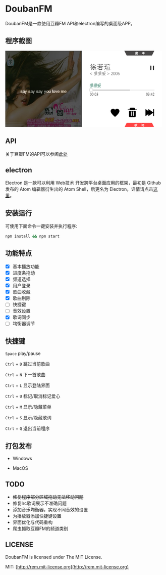 # DoubanFM

DoubanFM是一款使用豆瓣FM API和electron编写的桌面级APP。

## 程序截图

![intro](./intro.png)

## API

关于豆瓣FM的API可以参阅[此处](https://github.com/akfish/fm-terminal/blob/develop/douban-fm-api.md)

## electron

Electron 是一款可以利用 Web技术 开发跨平台桌面应用的框架，最初是 Github 发布的 Atom 编辑器衍生出的 Atom Shell，后更名为 Electron，详情请点击[这里](http://electron.atom.io/)。

## 安装运行

可使用下面命令一键安装并执行程序:

```bash
npm install && npm start
```

## 功能特点

- [x] 基本播放功能
- [x] 进度条拖动
- [x] 频道选择
- [x] 用户登录
- [x] 歌曲收藏
- [x] 歌曲剔除
- [ ] 快捷键
- [ ] 音效设置
- [x] 歌词同步
- [ ] 均衡器调节

## 快捷键
`Space` play/pause

`Ctrl` + `D` 跳过当前歌曲

`Ctrl` + `N` 下一首歌曲

`Ctrl` + `L` 显示登陆界面 

`Ctrl` + `U` 标记/取消标记爱心

`Ctrl` + `M` 显示/隐藏菜单

`Ctrl` + `S` 显示/隐藏歌词

`Ctrl` + `Q` 退出当前程序

## 打包发布

* Windows

* MacOS


## TODO
- ~~修复程序部分区域拖动无法移动问题~~
- 修复lrc歌词展示不准确问题
- 添加音乐均衡器，实现不同音效的设置
- 为播放器添加快捷键设置
- 界面优化与代码重构
- 爬虫抓取豆瓣FM的频道类别

## LICENSE

DoubanFM is licensed under The MIT License.

MIT: [http://rem.mit-license.org](http://rem.mit-license.org)